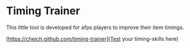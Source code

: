 # Timing Trainer

This little tool is developed for afps players to improve their item timings.

[https://cheich.github.com/timing-trainer](Test your timing-skills here)
